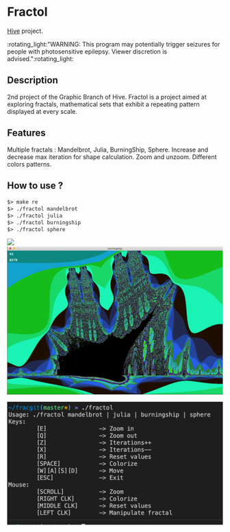 
# Fractol
[Hive](https://www.hive.fi/en/) project.

<p float="center"> :rotating_light:"WARNING: This program may potentially trigger seizures for people with photosensitive epilepsy. Viewer discretion is advised.":rotating_light:

## Description

2nd project of the Graphic Branch of Hive.
Fractol is a project aimed at exploring fractals, mathematical sets that exhibit a repeating pattern displayed at every scale.

## Features

Multiple fractals : Mandelbrot, Julia, BurningShip, Sphere.
Increase and decrease max iteration for shape calculation.
Zoom and unzoom.
Different colors patterns.

## How to use ?

```
$> make re
$> ./fractol mandelbrot
$> ./fractol julia
$> ./fractol burningship
$> ./fractol sphere
```

<p float="left">
  <img src="/screens/Screen1.png" width="1000" />
  <img src="/screens/Screen3.png" width="1000"/>
</p>
<img src="/screens/Screen2.png" width="1000"/> 

